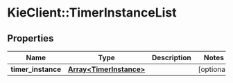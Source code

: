 # KieClient::TimerInstanceList

## Properties
Name | Type | Description | Notes
------------ | ------------- | ------------- | -------------
**timer_instance** | [**Array&lt;TimerInstance&gt;**](TimerInstance.md) |  | [optional] 


